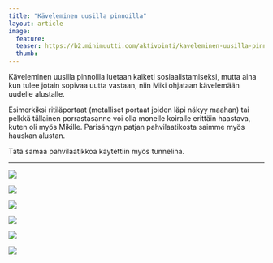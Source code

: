 ```yaml
---
title: "Käveleminen uusilla pinnoilla"
layout: article
image:
  feature:
  teaser: https://b2.minimuutti.com/aktivointi/kaveleminen-uusilla-pinnoilla/IMG29607-245px.jpg
  thumb:
---
```


Käveleminen uusilla pinnoilla luetaan kaiketi sosiaalistamiseksi, mutta aina kun tulee jotain sopivaa uutta vastaan, niin Miki ohjataan kävelemään uudelle alustalle.

Esimerkiksi ritiläportaat (metalliset portaat joiden läpi näkyy maahan) tai pelkkä tällainen porrastasanne voi olla monelle koiralle erittäin haastava, kuten oli myös Mikille. Parisängyn patjan pahvilaatikosta saimme myös hauskan alustan.

Tätä samaa pahvilaatikkoa käytettiin myös tunnelina.

---

![](https://b2.minimuutti.com/aktivointi/kaveleminen-uusilla-pinnoilla/IMG29605-800px.jpg)

![](https://b2.minimuutti.com/aktivointi/kaveleminen-uusilla-pinnoilla/IMG29601-800px.jpg)

![](https://b2.minimuutti.com/aktivointi/kaveleminen-uusilla-pinnoilla/IMG29607-800px.jpg)

![](https://b2.minimuutti.com/aktivointi/tunnelit/IMG29506-800px.jpg)

![](https://b2.minimuutti.com/aktivointi/kaveleminen-uusilla-pinnoilla/DSC32295-800px.jpg)

![](https://b2.minimuutti.com/aktivointi/kaveleminen-uusilla-pinnoilla/DSC38680-800px.jpg)

